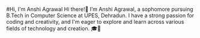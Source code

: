 #Hi, I'm Anshi Agrawal
Hi there!👋 I’m Anshi Agrawal, a sophomore pursuing B.Tech in Computer Science at UPES, Dehradun. I have a strong passion for coding and creativity, and I'm eager to explore and learn across various fields of technology and creation. 🎓🌱


<!---
anshiagrawal22/anshiagrawal22 is a ✨ special ✨ repository because its `README.md` (this file) appears on your GitHub profile.
You can click the Preview link to take a look at your changes.
--->
